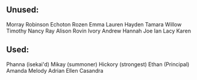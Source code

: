## Unused:
Morray
Robinson
Echoton
Rozen
Emma
Lauren
Hayden
Tamara
Willow
Timothy
Nancy
Ray
Alison
Rovin
Ivory 
Andrew 
Hannah
Joe
Ian
Lacy
Karen

## Used:
Phanna (isekai'd)
Mikay (summoner)
Hickory (strongest)
Ethan (Principal)
Amanda
Melody
Adrian
Ellen
Casandra
